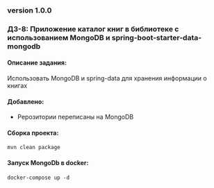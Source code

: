 ### version 1.0.0
### ДЗ-8: Приложение каталог книг в библиотеке с использованием MongoDB и spring-boot-starter-data-mongodb

#### Описание задания:
Использовать MongoDB и spring-data для хранения информации о книгах

#### Добавлено:
- Рерозитории переписаны на MongoDB

#### Сборка проекта:
```
mvn clean package
```

#### Запуск MongoDb в docker:
```shell
docker-compose up -d
```